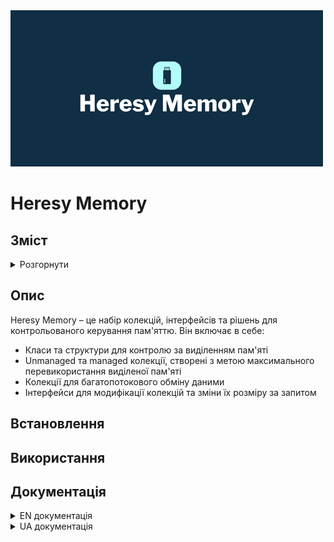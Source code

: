 <img src="docs/Images/logo.png?raw=true" alt="Heresy Memory" width="500px" height="250px"/>

# Heresy Memory

## Зміст

<details>
<summary>Розгорнути</summary>

- [Опис](#опис)
- [Встановлення](#встановлення)
- [Використання](#використання)
- [Документація](#документація)

</details>

## Опис

Heresy Memory – це набір колекцій, інтерфейсів та рішень для контрольованого керування пам'яттю. Він включає в себе:
* Класи та структури для контролю за виділенням пам'яті
* Unmanaged та managed колекції, створені з метою максимального перевикористання виділеної пам'яті
* Колекції для багатопотокового обміну даними
* Інтерфейси для модифікації колекцій та зміни їх розміру за запитом

## Встановлення

## Використання

## Документація

<details>
<summary>EN документація</summary>

* [Алокації](docs/en/Allocations.md)
* [Інтерфейси колекцій](docs/en/Collection%20interfaces.md)
* [MPMC Циркулярний Буфер](docs/en/MPMC%20Circular%20Buffers.md)

</details>

<details>
<summary>UA документація</summary>

* [Алокації](docs/ua/Allocations.md)
* [Інтерфейси колекцій](docs/ua/Collection%20interfaces.md)
* [MPMC Циркулярний Буфер](docs/ua/MPMC%20Circular%20Buffers.md)

</details>